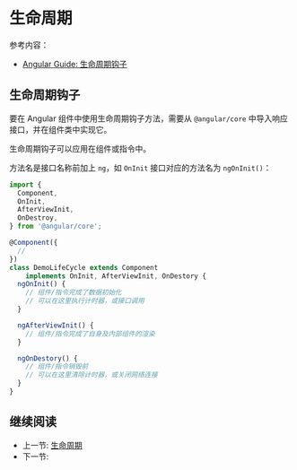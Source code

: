 # 生命周期

参考内容：

+ [Angular Guide: 生命周期钩子](https://angular.cn/guide/lifecycle-hooks)

## 生命周期钩子

要在 Angular 组件中使用生命周期钩子方法，需要从 `@angular/core` 中导入响应接口，并在组件类中实现它。

生命周期钩子可以应用在组件或指令中。

方法名是接口名称前加上 `ng`，如 `OnInit` 接口对应的方法名为 `ngOnInit()`：

```ts
import {
  Component,
  OnInit,
  AfterViewInit,
  OnDestroy,
} from '@angular/core';

@Component({
  //
})
class DemoLifeCycle extends Component
    implements OnInit, AfterViewInit, OnDestory {
  ngOnInit() {
    // 组件/指令完成了数据初始化
    // 可以在这里执行计时器，或接口调用
  }

  ngAfterViewInit() {
    // 组件/指令完成了自身及内部组件的渲染
  }

  ngOnDestory() {
    // 组件/指令销毁前
    // 可以在这里清除计时器，或关闭网络连接
  }
}
```

## 继续阅读

+ 上一节: [生命周期](../react/lifecycle.md)
+ 下一节:
